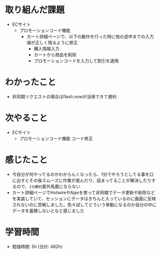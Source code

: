 # 取り組んだ課題 
+ ECサイト
  + プロモーションコード機能
    + カート詳細ページで、以下の動作を行った時に他の途中までの入力値が正しく残るように修正
      + 購入情報入力
      + カートから商品を削除
      + プロモーションコードを入力して割引を適用
# わかったこと 
+ 非同期リクエストの場合はflash.nowが活用できて便利
# 次やること
+ ECサイト
  + プロモーションコード機能 コード修正
# 感じたこと
+ 今自分が何やってるのかわからんくなったら、1分でやろうとしてる事を口に出すとその後スムーズに作業が進んだり、詰まってることが解決したりするので、`1分要約`案外馬鹿にならない
+ カート詳細ページでHotwireやAjaxを使って非同期でデータ更新や削除などを実装していて、セッションにデータはきちんと入っているのに画面に反映されないのに苦戦しました。色々試してどういう挙動になるのか自分の中にデータを蓄積しないとなと感じました
# 学習時間  
+ 勉強時間: 5h (合計: 482h)





